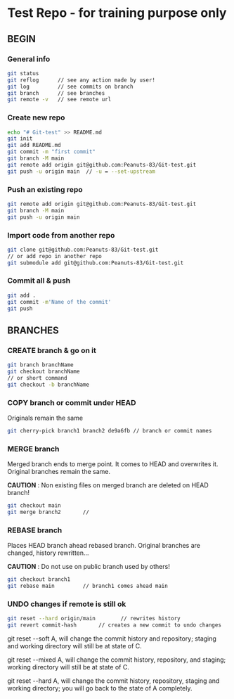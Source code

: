 # Test Repo - for training purpose only

## BEGIN

### General info

```bash
git status
git reflog      // see any action made by user!
git log         // see commits on branch
git branch      // see branches
git remote -v   // see remote url
```

### Create new repo

```bash
echo "# Git-test" >> README.md
git init
git add README.md
git commit -m "first commit"
git branch -M main
git remote add origin git@github.com:Peanuts-83/Git-test.git
git push -u origin main  // -u = --set-upstream
```

### Push an existing repo

```bash
git remote add origin git@github.com:Peanuts-83/Git-test.git
git branch -M main
git push -u origin main
```

### Import code from another repo

```bash
git clone git@github.com:Peanuts-83/Git-test.git
// or add repo in another repo
git submodule add git@github.com:Peanuts-83/Git-test.git
```

### Commit all & push

```bash
git add .
git commit -m'Name of the commit'
git push
```

## BRANCHES

### CREATE branch & go on it

```bash
git branch branchName
git checkout branchName
// or short command
git checkout -b branchName
```

### COPY branch or commit under HEAD

Originals remain the same

```bash
git cherry-pick branch1 branch2 de9a6fb // branch or commit names
```

### MERGE branch

Merged branch ends to merge point. It comes to HEAD and overwrites it. Original branches remain the same.

**CAUTION** : Non existing files on merged branch are deleted on HEAD branch!

```bash
git checkout main
git merge branch2       //
```

### REBASE branch

Places HEAD branch ahead rebased branch. Original branches are changed, history rewritten...

**CAUTION** : Do not use on public branch used by others!

```bash
git checkout branch1
git rebase main         // branch1 comes ahead main
```

### UNDO changes if remote is still ok

```bash
git reset --hard origin/main        // rewrites history
git revert commit-hash       // creates a new commit to undo changes
```

git reset --soft A, will change the commit history and repository; staging and working directory will still be at state of C.

git reset --mixed A, will change the commit history, repository, and staging; working directory will still be at state of C.

git reset --hard A, will change the commit history, repository, staging and working directory; you will go back to the state of A completely.